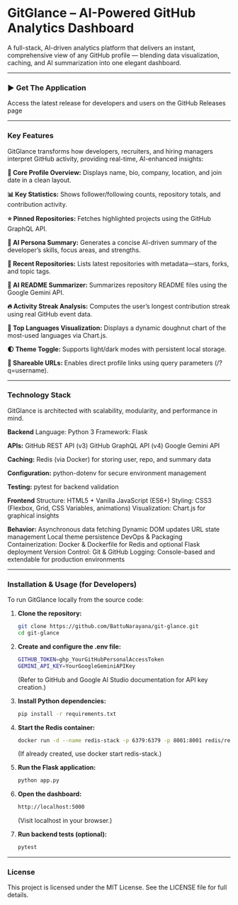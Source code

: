 # GitGlance – AI-Powered GitHub Analytics Dashboard




A full-stack, AI-driven analytics platform that delivers an instant, comprehensive view of any GitHub profile — blending data visualization, caching, and AI summarization into one elegant dashboard.

---

### ► Get The Application

Access the latest release for developers and users on the GitHub Releases page

---

### Key Features

GitGlance transforms how developers, recruiters, and hiring managers interpret GitHub activity, providing real-time, AI-enhanced insights:

**📌 Core Profile Overview:** Displays name, bio, company, location, and join date in a clean layout.

**📊 Key Statistics:** Shows follower/following counts, repository totals, and contribution activity.

**⭐ Pinned Repositories:** Fetches highlighted projects using the GitHub GraphQL API.

**🧠 AI Persona Summary:** Generates a concise AI-driven summary of the developer’s skills, focus areas, and strengths.

**📜 Recent Repositories:** Lists latest repositories with metadata—stars, forks, and topic tags.

**🤖 AI README Summarizer:** Summarizes repository README files using the Google Gemini API.

**🔥 Activity Streak Analysis:** Computes the user’s longest contribution streak using real GitHub event data.

**🎨 Top Languages Visualization:** Displays a dynamic doughnut chart of the most-used languages via Chart.js.

**🌓 Theme Toggle:** Supports light/dark modes with persistent local storage.

**🔗 Shareable URLs:** Enables direct profile links using query parameters (/?q=username).

---

### Technology Stack

GitGlance is architected with scalability, modularity, and performance in mind.

**Backend**
Language: Python 3
Framework: Flask

**APIs:**
GitHub REST API (v3)
GitHub GraphQL API (v4)
Google Gemini API

**Caching:** Redis (via Docker) for storing user, repo, and summary data

**Configuration:** python-dotenv for secure environment management

**Testing:** pytest for backend validation

**Frontend**
Structure: HTML5 + Vanilla JavaScript (ES6+)
Styling: CSS3 (Flexbox, Grid, CSS Variables, animations)
Visualization: Chart.js for graphical insights

**Behavior:**
Asynchronous data fetching
Dynamic DOM updates
URL state management
Local theme persistence
DevOps & Packaging
Containerization: Docker & Dockerfile for Redis and optional Flask deployment
Version Control: Git & GitHub
Logging: Console-based and extendable for production environments

---

### Installation & Usage (for Developers)

To run GitGlance locally from the source code:

1.  **Clone the repository:**
    ```bash
    git clone https://github.com/BattuNarayana/git-glance.git
    cd git-glance
    ```

2.  **Create and configure the .env file:**
    ```bash
    GITHUB_TOKEN=ghp_YourGitHubPersonalAccessToken
    GEMINI_API_KEY=YourGoogleGeminiAPIKey
    ```

    (Refer to GitHub and Google AI Studio documentation for API key creation.)

3.  **Install Python dependencies:**
    ```bash
    pip install -r requirements.txt
    ```

4.  **Start the Redis container:**
    ```bash
    docker run -d --name redis-stack -p 6379:6379 -p 8001:8001 redis/redis-stack:latest
    ```

    (If already created, use docker start redis-stack.)

5.  **Run the Flask application:**
    ```bash
    python app.py
    ```

6.  **Open the dashboard:**
    ```bash
    http://localhost:5000
    ```

    (Visit localhost in your browser.)

7.  **Run backend tests (optional):**
    ```bash
    pytest
    ```

---

### License

This project is licensed under the MIT License.
See the LICENSE file for full details.